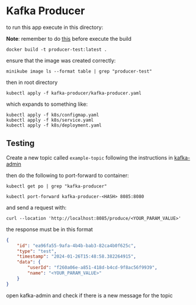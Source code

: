 # Kafka Producer

to run this app execute in this directory:

**Note**: remember to do [this](../README.md#terminals) before execute the build

```
docker build -t producer-test:latest .
```

ensure that the image was created correctly:

```
minikube image ls --format table | grep "producer-test"
```

then in root directory

```
kubectl apply -f kafka-producer/kafka-producer.yaml
```

which expands to something like:

```
kubectl apply -f k8s/configmap.yaml
kubectl apply -f k8s/service.yaml
kubectl apply -f k8s/deployment.yaml
```

## Testing

Create a new topic called `example-topic` following the instructions in [kafka-admin](../kafka/README.md#admin)

then do the following to port-forward to container:

```
kubectl get po | grep "kafka-producer"

kubectl port-forward kafka-producer-<HASH> 8085:8080
```

and send a request with:

```
curl --location 'http://localhost:8085/produce/<YOUR_PARAM_VALUE>'
```

the response must be in this format

```json
{
    "id": "ea96fa55-9afa-4b4b-bab3-82ca4b0f625c",
    "type": "test",
    "timestamp": "2024-01-26T15:48:58.382264915",
    "data": {
        "userId": "f260a06e-a851-418d-b4cd-9f8ac56f9939",
        "name": "<YOUR_PARAM_VALUE>"
    }
}
```

open kafka-admin and check if there is a new message for the topic